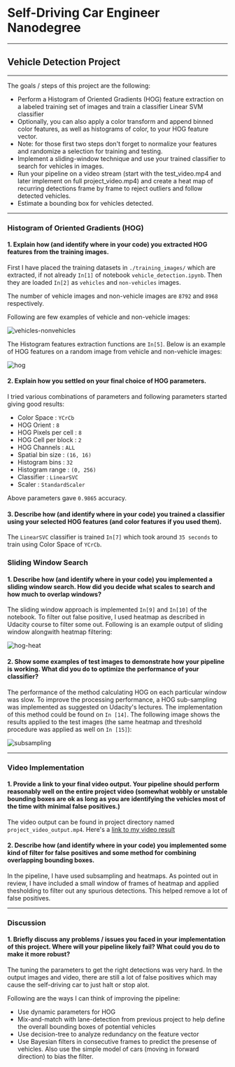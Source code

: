 # Self-Driving Car Engineer Nanodegree

---

## Vehicle Detection Project 

---

The goals / steps of this project are the following:

* Perform a Histogram of Oriented Gradients (HOG) feature extraction on a labeled training set of images and train a classifier Linear SVM classifier
* Optionally, you can also apply a color transform and append binned color features, as well as histograms of color, to your HOG feature vector. 
* Note: for those first two steps don't forget to normalize your features and randomize a selection for training and testing.
* Implement a sliding-window technique and use your trained classifier to search for vehicles in images.
* Run your pipeline on a video stream (start with the test_video.mp4 and later implement on full project_video.mp4) and create a heat map of recurring detections frame by frame to reject outliers and follow detected vehicles.
* Estimate a bounding box for vehicles detected.

---

### Histogram of Oriented Gradients (HOG)

#### 1. Explain how (and identify where in your code) you extracted HOG features from the training images.

First I have placed the training datasets in `./training_images/` which are extracted, if not already `In[1]` of notebook `vehicle_detection.ipynb`. Then they are loaded `In[2]` as `vehicles` and `non-vehicles` images.

The number of vehicle images and non-vehicle images are `8792` and `8968` respectively.

Following are few examples of vehicle and non-vehicle images:

![vehicles-nonvehicles](output_images/vehicle-nonvehicle.png)

The Histogram features extraction functions are `In[5]`. Below is an example of HOG features on a random image from vehicle and non-vehicle images:

![hog](output_images/hog.png)

#### 2. Explain how you settled on your final choice of HOG parameters.

I tried various combinations of parameters and following parameters started giving good results:

* Color Space         : `YCrCb`
* HOG Orient          : `8`
* HOG Pixels per cell : `8`
* HOG Cell per block  : `2`
* HOG Channels        : `ALL`
* Spatial bin size    :  `(16, 16)`
* Histogram bins      : `32`
* Histogram range     : `(0, 256)`
* Classifier          : `LinearSVC`
* Scaler              : `StandardScaler`

Above parameters gave `0.9865` accuracy.

#### 3. Describe how (and identify where in your code) you trained a classifier using your selected HOG features (and color features if you used them).

The `LinearSVC` classifier is trained `In[7]` which took around `35 seconds` to train using Color Space of `YCrCb`.

### Sliding Window Search

#### 1. Describe how (and identify where in your code) you implemented a sliding window search.  How did you decide what scales to search and how much to overlap windows?

The sliding window approach is implemented `In[9]` and `In[10]` of the notebook. To filter out false positive, I used heatmap as described in Udacity course to filter some out. Following is an example output of sliding window alongwith heatmap filtering:


![hog-heat](output_images/hog-heat.png)

#### 2. Show some examples of test images to demonstrate how your pipeline is working.  What did you do to optimize the performance of your classifier?

The performance of the method calculating HOG on each particular window was slow. To improve the processing performance, a HOG sub-sampling was implemented as suggested on Udacity's lectures. The implementation of this method could be found on `In [14]`. The following image shows the results applied to the test images (the same heatmap and threshold procedure was applied as well on `In [15]`):

![subsampling](output_images/subsampling.png)

---

### Video Implementation

#### 1. Provide a link to your final video output.  Your pipeline should perform reasonably well on the entire project video (somewhat wobbly or unstable bounding boxes are ok as long as you are identifying the vehicles most of the time with minimal false positives.)
The video output can be found in project directory named `project_video_output.mp4`. Here's a [link to my video result](project_video_output.mp4)


#### 2. Describe how (and identify where in your code) you implemented some kind of filter for false positives and some method for combining overlapping bounding boxes.

In the pipeline, I have used subsampling and heatmaps. As pointed out in review, I have included a small window of frames of heatmap and applied thesholding to filter out any spurious detections. This helped remove a lot of false positives.

---

### Discussion

#### 1. Briefly discuss any problems / issues you faced in your implementation of this project.  Where will your pipeline likely fail?  What could you do to make it more robust?

The tuning the parameters to get the right detections was very hard. In the output images and video, there are still a lot of false positives which may cause the self-driving car to just halt or stop alot.

Following are the ways I can think of improving the pipeline:

* Use dynamic parameters for HOG
* Mix-and-match with lane-detection from previous project to help define the overall bounding boxes of potential vehicles
* Use decision-tree to analyze redundancy on the feature vector
* Use Bayesian filters in consecutive frames to predict the presense of vehicles. Also use the simple model of cars (moving in forward direction) to bias the filter.

